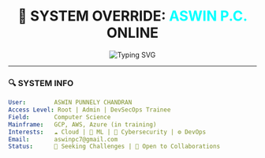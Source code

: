 

<h1 align="center">🧠 SYSTEM OVERRIDE: <span style="color:#00ffff;">ASWIN P.C.</span> ONLINE</h1>
<p align="center">
  <img src="https://readme-typing-svg.herokuapp.com?font=Fira+Code&duration=3000&color=00FFFF&center=true&vCenter=true&lines=CS+Student+%7C+Cloud+Explorer+%7C+ML+Apprentice+%7C+Cybersecurity+Observer" alt="Typing SVG" />
</p>

---

### 🔍 SYSTEM INFO

```yaml
User:        ASWIN PUNNELY CHANDRAN
Access Level: Root | Admin | DevSecOps Trainee
Field:       Computer Science
Mainframe:   GCP, AWS, Azure (in training)
Interests:   ☁️ Cloud | 🧠 ML | 🔐 Cybersecurity | ⚙️ DevOps
Email:       aswinpc7@gmail.com
Status:      🚀 Seeking Challenges | 🤝 Open to Collaborations
